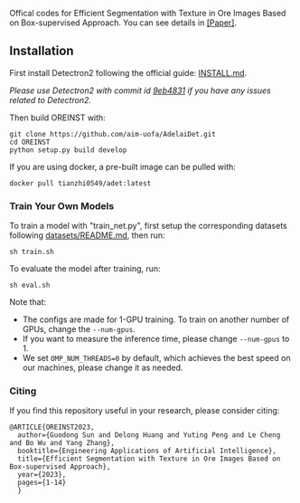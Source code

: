 Offical codes for Efficient Segmentation with Texture in Ore Images Based on Box-supervised Approach. You can see details in [[Paper]](https://arxiv.org/abs/2311.05929).

## Installation

First install Detectron2 following the official guide: [INSTALL.md](https://github.com/facebookresearch/detectron2/blob/master/INSTALL.md).

*Please use Detectron2 with commit id [9eb4831](https://github.com/facebookresearch/detectron2/commit/9eb4831f742ae6a13b8edb61d07b619392fb6543) if you have any issues related to Detectron2.*

Then build OREINST with:

```
git clone https://github.com/aim-uofa/AdelaiDet.git
cd OREINST
python setup.py build develop
```

If you are using docker, a pre-built image can be pulled with:

```
docker pull tianzhi0549/adet:latest
```

### Train Your Own Models

To train a model with "train_net.py", first
setup the corresponding datasets following
[datasets/README.md](https://github.com/facebookresearch/detectron2/blob/master/datasets/README.md),
then run:

```
sh train.sh
```
To evaluate the model after training, run:

```
sh eval.sh
```
Note that:
- The configs are made for 1-GPU training. To train on another number of GPUs, change the `--num-gpus`.
- If you want to measure the inference time, please change `--num-gpus` to 1.
- We set `OMP_NUM_THREADS=0` by default, which achieves the best speed on our machines, please change it as needed.

### Citing
If you find this repository useful in your research, please consider citing:
```
@ARTICLE{OREINST2023,  
  author={Guodong Sun and Delong Huang and Yuting Peng and Le Cheng and Bo Wu and Yang Zhang},  
  booktitle={Engineering Applications of Artificial Intelligence},   
  title={Efficient Segmentation with Texture in Ore Images Based on Box-supervised Approach},   
  year={2023},
  pages={1-14}
  }
```
